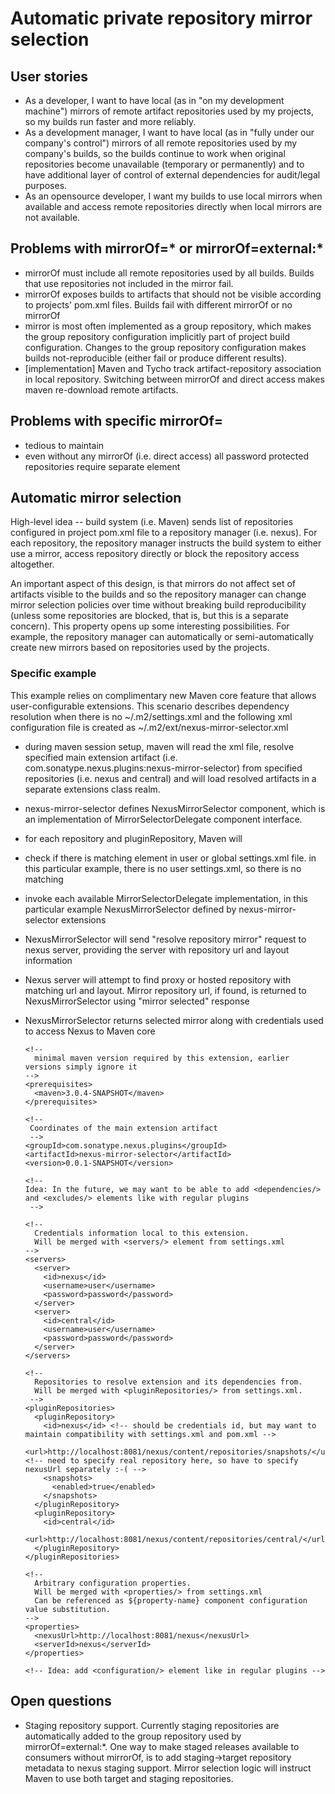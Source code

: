 # Automatic private repository mirror selection

## User stories

* As a developer, I want to have local (as in "on my development machine") mirrors
  of remote artifact repositories used by my projects, so my builds run faster and
  more reliably.
* As a development manager, I want to have local (as in "fully under our
  company's control")  mirrors of all remote repositories used by my company's
  builds, so the builds continue to work when original repositories become 
  unavailable (temporary or permanently) and to have additional layer of
  control of external dependencies for audit/legal purposes.
* As an opensource developer, I want my builds to use local mirrors when
  available and access remote repositories directly when local mirrors are not
  available.

  
## Problems with mirrorOf=* or mirrorOf=external:*

* mirrorOf must include all remote repositories used by all builds. Builds that
  use repositories not included in the mirror fail.
* mirrorOf exposes builds to artifacts that should not be visible according to
  projects' pom.xml files. Builds fail with different mirrorOf or no mirrorOf
* mirror is most often implemented as a group repository, which makes the group
  repository configuration implicitly part of project build configuration.
  Changes to the group repository configuration makes builds not-reproducible
  (either fail or produce different results).
* [implementation] Maven and Tycho track artifact-repository association in
  local repository. Switching between mirrorOf and direct access makes maven
  re-download remote artifacts.

## Problems with specific mirrorOf=<repo>

* tedious to maintain
* even without any mirrorOf (i.e. direct access) all password protected
  repositories require separate <server/> element

## Automatic mirror selection

High-level idea -- build system (i.e. Maven) sends list of repositories 
configured in project pom.xml file to a repository manager (i.e. nexus). For
each repository, the repository manager instructs the build system to either
use a mirror, access repository directly or block the repository access
altogether. 

An important aspect of this design, is that mirrors do not affect set of
artifacts visible to the builds and so the repository manager can change
mirror selection policies over time without breaking build reproducibility
(unless some repositories are blocked, that is, but this is a separate concern).
This property opens up some interesting possibilities. For example, the
repository manager can automatically or semi-automatically create new mirrors
based on repositories used by the projects.


### Specific example

This example relies on complimentary new Maven core feature that allows 
user-configurable extensions. This scenario describes dependency resolution
when there is no ~/.m2/settings.xml and the following xml configuration file
is created as ~/.m2/ext/nexus-mirror-selector.xml

* during maven session setup, maven will read the xml file, resolve specified 
  main extension artifact (i.e. com.sonatype.nexus.plugins:nexus-mirror-selector) 
  from specified repositories (i.e. nexus and central) and will load resolved 
  artifacts in a separate extensions class realm. 
* nexus-mirror-selector defines NexusMirrorSelector component, which is an 
  implementation of MirrorSelectorDelegate component interface.
* for each repository and pluginRepository, Maven will
* check if there is matching <mirror/> element in user or global settings.xml
  file. in this particular example, there is no user settings.xml, so there 
  is no matching <mirror/>
* invoke each available MirrorSelectorDelegate implementation, in this 
  particular example NexusMirrorSelector defined by nexus-mirror-selector
  extensions
* NexusMirrorSelector will send "resolve repository mirror" request to nexus
  server, providing the server with repository url and layout information
* Nexus server will attempt to find proxy or hosted repository with matching 
  url and layout. Mirror repository url, if found, is returned to 
  NexusMirrorSelector using "mirror selected" response
* NexusMirrorSelector returns selected mirror along with credentials used to 
  access Nexus to Maven core

	<!--
	 Configuration file that defines Maven core extension. 
	
	 Maven will search for such files ~/.m2/*.xml. The idea is to be able to "install" core extensions simply by
	 dropping corresponding *.xml file to ~/.m2/ext folder.
	
	 Each core extension is similar to Maven extensions plugin, except that core extension cannot define any goal, 
	 only components.
	 -->
	
	<extension>
	
	  <!--
	    minimal maven version required by this extension, earlier versions simply ignore it 
	  -->
	  <prerequisites>
	    <maven>3.0.4-SNAPSHOT</maven>
	  </prerequisites>
	
	  <!--
	   Coordinates of the main extension artifact
	   -->
	  <groupId>com.sonatype.nexus.plugins</groupId>
	  <artifactId>nexus-mirror-selector</artifactId>
	  <version>0.0.1-SNAPSHOT</version>
	
	  <!--
	  Idea: In the future, we may want to be able to add <dependencies/> and <excludes/> elements like with regular plugins  
	   -->
	
	  <!--
	    Credentials information local to this extension. 
	    Will be merged with <servers/> element from settings.xml
	  -->
	  <servers>
	    <server>
	      <id>nexus</id>
	      <username>user</username>
	      <password>password</password>
	    </server>
	    <server>
	      <id>central</id>
	      <username>user</username>
	      <password>password</password>
	    </server>
	  </servers>
	
	  <!--
	    Repositories to resolve extension and its dependencies from.
	    Will be merged with <pluginRepositories/> from settings.xml.
	   -->
	  <pluginRepositories>
	    <pluginRepository>
	      <id>nexus</id> <!-- should be credentials id, but may want to maintain compatibility with settings.xml and pom.xml -->
	      <url>http://localhost:8081/nexus/content/repositories/snapshots/</url>  <!-- need to specify real repository here, so have to specify nexusUrl separately :-( -->
	      <snapshots>
	        <enabled>true</enabled>
	      </snapshots>
	    </pluginRepository>
	    <pluginRepository>
	      <id>central</id>
	      <url>http://localhost:8081/nexus/content/repositories/central/</url>
	    </pluginRepository>
	  </pluginRepositories>
	
	  <!--
	    Arbitrary configuration properties.
	    Will be merged with <properties/> from settings.xml
	    Can be referenced as ${property-name} component configuration value substitution.
	  -->
	  <properties>
	    <nexusUrl>http://localhost:8081/nexus</nexusUrl>
	    <serverId>nexus</serverId>
	  </properties>
	
	  <!-- Idea: add <configuration/> element like in regular plugins -->
	</extension>

## Open questions

* Staging repository support. Currently staging repositories are automatically
  added to the group repository used by mirrorOf=external:*. One way to make 
  staged releases available to consumers without mirrorOf, is to add 
  staging->target repository metadata to nexus staging support. Mirror 
  selection logic will instruct Maven to use both target and staging 
  repositories.
